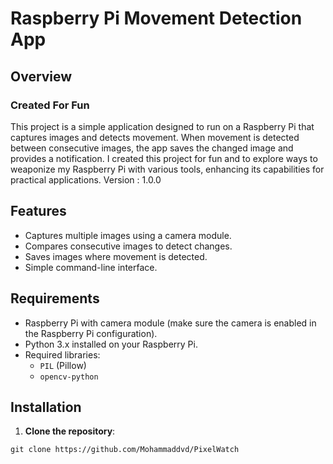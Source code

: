 # Raspberry Pi Movement Detection App

## Overview
### Created For Fun
This project is a simple application designed to run on a Raspberry Pi that captures images and detects movement. When movement is detected between consecutive images, the app saves the changed image and provides a notification. I created this project for fun and to explore ways to weaponize my Raspberry Pi with various tools, enhancing its capabilities for practical applications.
Version : 1.0.0
## Features

- Captures multiple images using a camera module.
- Compares consecutive images to detect changes.
- Saves images where movement is detected.
- Simple command-line interface.

## Requirements

- Raspberry Pi with camera module (make sure the camera is enabled in the Raspberry Pi configuration).
- Python 3.x installed on your Raspberry Pi.
- Required libraries:
  - `PIL` (Pillow)
  - `opencv-python`

## Installation

1. **Clone the repository**:
```
git clone https://github.com/Mohammaddvd/PixelWatch
```